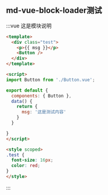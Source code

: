 ## md-vue-block-loader测试

:::vue 这是模块说明
```html
<template>
  <div class="test">
    <p>{{ msg }}</p>
    <Button />
  </div>
</template>

<script>
import Button from './Button.vue';

export default {
  components: { Button },
  data() {
    return {
      msg: '这是测试内容'
    }
  }

}
</script>

<style scoped>
.test {
  font-size: 16px;
  color: red;
}
</style>
```
:::
